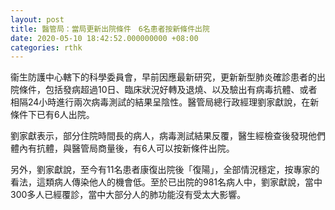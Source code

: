 ```yaml
---
layout: post
title: 醫管局：當局更新出院條件　6名患者按新條件出院
date: 2020-05-10 18:42:52.000000000 +08:00
categories: rthk
---
```


衞生防護中心轄下的科學委員會，早前因應最新研究，更新新型肺炎確診患者的出院條件，包括發病超過10日、臨床狀況好轉及退燒、以及驗出有病毒抗體、或者相隔24小時進行兩次病毒測試的結果呈陰性。醫管局總行政經理劉家獻說，在新條件下已有6人出院。

劉家獻表示，部分住院時間長的病人，病毒測試結果反覆，醫生經檢查後發現他們體內有抗體，與醫管局商量後，有6人可以按新條件出院。

另外，劉家獻說，至今有11名患者康復出院後「復陽」，全部情況穩定，按專家的看法，這類病人傳染他人的機會低。至於已出院的981名病人中，劉家獻說，當中300多人已經覆診，當中大部分人的肺功能沒有受太大影響。
